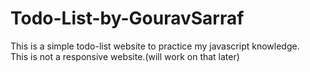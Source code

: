 # Todo-List-by-GouravSarraf
This is a simple todo-list website to practice my javascript knowledge.
<br/>
This is not a responsive website.(will work on that later)
